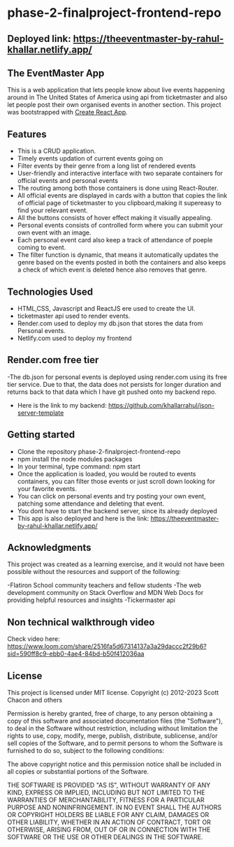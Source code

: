 # phase-2-finalproject-frontend-repo

## Deployed link: https://theeventmaster-by-rahul-khallar.netlify.app/

## The EventMaster App

This is a web application that lets people know about live events happening around in The United States of America using api from ticketmaster and also let people post their own organised events in another section.
This project was bootstrapped with [Create React App](https://github.com/facebook/create-react-app).

## Features

- This is a CRUD application.
- Timely events updation of current events going on
- Filter events by their genre from a long list of rendered events
- User-friendly and interactive interface with two separate containers for official events and personal events
- The routing among both those containers is done using React-Router.
- All official events are displayed in cards with a button that copies the link of official page of ticketmaster to you clipboard,making it supereasy to find your relevant event.
- All the buttons consists of hover effect making it visually appealing.
- Personal events consists of controlled form where you can submit your own event with an image.
- Each personal event card also keep a track of attendance of poeple coming to event.
- The filter function is dynamic, that means it automatically updates the genre based on the events posted in both the containers and also keeps a check of which event is deleted hence also removes that genre.

## Technologies Used

- HTML,CSS, Javascript and ReactJS ere used to create the UI.
- ticketmaster api used to render events.
- Render.com used to deploy my db.json that stores the data from Personal events.
- Netlify.com used to deploy my frontend

## Render.com free tier

-The db.json for personal events is deployed using render.com using its free tier service. Due to that, the data does not persists for longer duration and returns back to that data which I have git pushed onto my backend repo.
- Here is the link to my backend: https://github.com/khallarrahul/json-server-template

## Getting started

- Clone the repository phase-2-finalproject-frontend-repo
- npm install the node modules packages
- In your terminal, type command: npm start
- Once the application is loaded, you would be routed to events containers, you can filter those events or just scroll down looking for your favorite events.
- You can click on personal events and try posting your own event, patching some attendance and deleting that event.
- You dont have to start the backend server, since its already deployed
- This app is also deployed and here is the link: https://theeventmaster-by-rahul-khallar.netlify.app/

## Acknowledgments

This project was created as a learning exercise, and it would not have been possible without the resources and support of the following:

-Flatiron School community teachers and fellow students
-The web development community on Stack Overflow and MDN Web Docs for providing helpful resources and insights
-Tickermaster api

## Non technical walkthrough video
Check video here: https://www.loom.com/share/2516fa5d67314137a3a29daccc2f29b6?sid=590ff8c9-ebb0-4ae4-84bd-b50f412036aa

## License

This project is licensed under MIT license. Copyright (c) 2012-2023 Scott Chacon and others

Permission is hereby granted, free of charge, to any person obtaining a copy of this software and associated documentation files (the "Software"), to deal in the Software without restriction, including without limitation the rights to use, copy, modify, merge, publish, distribute, sublicense, and/or sell copies of the Software, and to permit persons to whom the Software is furnished to do so, subject to the following conditions:

The above copyright notice and this permission notice shall be included in all copies or substantial portions of the Software.

THE SOFTWARE IS PROVIDED "AS IS", WITHOUT WARRANTY OF ANY KIND, EXPRESS OR IMPLIED, INCLUDING BUT NOT LIMITED TO THE WARRANTIES OF MERCHANTABILITY, FITNESS FOR A PARTICULAR PURPOSE AND NONINFRINGEMENT. IN NO EVENT SHALL THE AUTHORS OR COPYRIGHT HOLDERS BE LIABLE FOR ANY CLAIM, DAMAGES OR OTHER LIABILITY, WHETHER IN AN ACTION OF CONTRACT, TORT OR OTHERWISE, ARISING FROM, OUT OF OR IN CONNECTION WITH THE SOFTWARE OR THE USE OR OTHER DEALINGS IN THE SOFTWARE.
